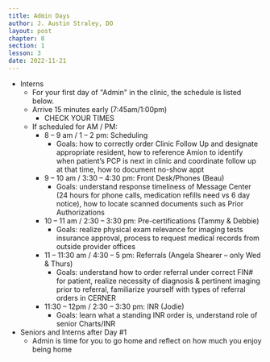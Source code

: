 ```yaml
---
title: Admin Days
author: J. Austin Straley, DO
layout: post
chapter: 8
section: 1
lesson: 3
date: 2022-11-21
---
```


- Interns
	- For your first day of "Admin" in the clinic, the schedule is listed below.
	- Arrive 15 minutes early (7:45am/1:00pm)
		- CHECK YOUR TIMES
	- If scheduled for AM / PM: 
		- 8 – 9 am / 1 – 2 pm: Scheduling
			- Goals:  how to correctly order Clinic Follow Up and designate appropriate resident, how to reference Amion to identify when patient’s PCP is next in clinic and coordinate follow up at that time, how to document no-show appt 
		- 9 – 10 am / 3:30 – 4:30 pm: Front Desk/Phones (Beau) 
			- Goals: understand response timeliness of Message Center (24 hours for phone calls, medication refills need vs 6 day notice), how to locate scanned documents such as Prior Authorizations 
		- 10 – 11 am / 2:30 – 3:30 pm: Pre-certifications (Tammy & Debbie) 
			- Goals: realize physical exam relevance for imaging tests insurance approval, process to request medical records from outside provider offices 
		- 11 – 11:30 am / 4:30 – 5 pm: Referrals (Angela Shearer – only Wed & Thurs) 
			- Goals:  understand how to order referral under correct FIN# for patient, realize necessity of diagnosis & pertinent imaging prior to referral, familiarize yourself with types of referral orders in CERNER  
		- 11:30 – 12pm / 2:30 – 3:30 pm: INR (Jodie) 
			- Goals: learn what a standing INR order is, understand role of senior Charts/INR
- Seniors and Interns after Day #1
	- Admin is time for you to go home and reflect on how much you enjoy being home
